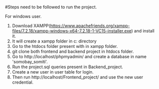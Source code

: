 #Steps need to be followed to run the project.

For windows user.
1. Download XAMPP(https://www.apachefriends.org/xampp-files/7.2.18/xampp-windows-x64-7.2.18-1-VC15-installer.exe) and install it.
2. It will create a xampp folder in c: directory
3. Go to the htdocs folder present with in xampp folder.
4. git clone both frontend and backend project in htdocs folder.
5. Go to http://localhost/phpmyadmin/ and create a database in name 'somobay_somiti'.
6. Run the project.sql queries present in Backend_project.
7. Create a new user in user table for login.
8. Then run http://localhost/Frontend_project/ and use the new user credential.